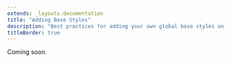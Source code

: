 ```yaml
---
extends: _layouts.documentation
title: "Adding Base Styles"
description: "Best practices for adding your own global base styles on top of Tailwind."
titleBorder: true
---
```


Coming soon.
